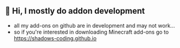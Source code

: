 ## 👋 Hi, I mostly do addon development
- all my add-ons on github are in development and may not work...
- so if you're interested in downloading Minecraft add-ons go to https://shadows-coding.github.io
